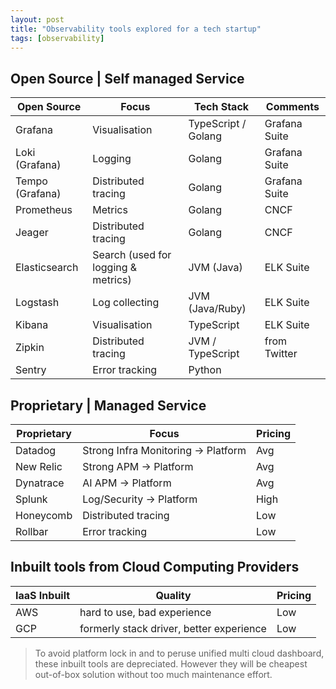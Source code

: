 ```yaml
---
layout: post
title: "Observability tools explored for a tech startup"
tags: [observability]
---
```



## Open Source | Self managed Service

| Open Source | Focus | Tech Stack | Comments | 
| ----------- | ----- | ---------- | -------- | 
| Grafana | Visualisation | TypeScript / Golang | Grafana Suite | 
| Loki (Grafana) | Logging | Golang | Grafana Suite |  
| Tempo (Grafana) | Distributed tracing | Golang | Grafana Suite |  
| Prometheus | Metrics | Golang | CNCF |  
| Jeager | Distributed tracing | Golang | CNCF |  
| Elasticsearch | Search (used for logging & metrics) | JVM (Java) | ELK Suite | 
| Logstash | Log collecting | JVM (Java/Ruby) | ELK Suite |  
| Kibana | Visualisation | TypeScript | ELK Suite |  
| Zipkin | Distributed tracing | JVM / TypeScript | from Twitter |  
| Sentry | Error tracking | Python |  |  

## Proprietary | Managed Service

| Proprietary | Focus | Pricing | 
| ----------- | ----- | ------- | 
| Datadog | Strong Infra Monitoring -> Platform | Avg | 
| New Relic | Strong APM -> Platform | Avg |  
| Dynatrace | AI APM -> Platform | Avg |  
| Splunk | Log/Security -> Platform | High |  
| Honeycomb | Distributed tracing | Low |  
| Rollbar | Error tracking | Low |  

## Inbuilt tools from Cloud Computing Providers

| IaaS Inbuilt | Quality | Pricing |
| ------------ | ------- | ------- |
| AWS | hard to use, bad experience | Low |
| GCP | formerly stack driver, better experience | Low |

> To avoid platform lock in and to peruse unified multi cloud dashboard, these inbuilt tools are depreciated. However they will be cheapest out-of-box solution  without too much maintenance effort.


